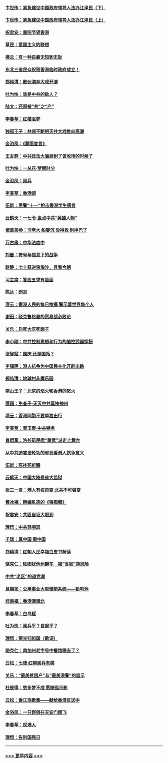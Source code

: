 #### [卞世传：紧急建议中国政府领导人法办江泽民（下）](../pages/nsc993/n11573390.md?t=10071611) 
#### [卞世传：紧急建议中国政府领导人法办江泽民（上）](../pages/nsc993/n11573208.md?t=10071611) 
#### [祝君安：重阳节望香港](../pages/nsc993/n11573190.md?t=10071611) 
#### [草民：爱国主义的联想](../pages/nsc993/n11572333.md?t=10071611) 
#### [拂云：有一种自豪无知到无耻](../pages/nsc993/n11572006.md?t=10071611) 
#### [东北三省民众祝贺香港临时政府成立！](../pages/nsc993/n11571215.md?t=10071611) 
#### [郑纯清：散伙演弃大戏开演](../pages/nsc993/n11570826.md?t=10071611) 
#### [吐为快：谁是中共的敌人？](../pages/nsc993/n11570817.md?t=10071611) 
#### [陆文：还原被“共”之“产”](../pages/nsc993/n11570798.md?t=10071611) 
#### [李春草：红楼沤梦](../pages/nsc993/n11569673.md?t=10071611) 
#### [独孤王子：林郑不断把灭共大戏推向高潮](../pages/nsc993/n11569381.md?t=10071611) 
#### [金浴凤：《蒙面宣言》](../pages/nsc993/n11569368.md?t=10071611) 
#### [王友群：中共政法大骗局到了该收场的时候了](../pages/nsc993/n11568940.md?t=10071611) 
#### [吐为快：一丛花‧梦醒时分](../pages/nsc993/n11567491.md?t=10071611) 
#### [金浴凤：阅兵](../pages/nsc993/n11567454.md?t=10071611) 
#### [李春草：香港颂](../pages/nsc993/n11567444.md?t=10071611) 
#### [伍新：黑警“十一”枪击香港学生感言](../pages/nsc993/n11567426.md?t=10071611) 
#### [云鹤天：一七令‧盘点中共“英雄人物”](../pages/nsc993/n11567091.md?t=10071611) 
#### [诸葛高参：习老大 船要沉 没得救 别挣巴了](../pages/nsc993/n11566976.md?t=10071611) 
#### [万古缘：中华法度中](../pages/nsc993/n11566726.md?t=10071611) 
#### [刘曼：符号与信息下的战争](../pages/nsc993/n11564655.md?t=10071611) 
#### [耿静：七十载逆浪淘沙，且看今朝](../pages/nsc993/n11564520.md?t=10071611) 
#### [习主席：答应五求有脸面](../pages/nsc993/n11563953.md?t=10071611) 
#### [陈达：鸽怨](../pages/nsc993/n11561879.md?t=10071611) 
#### [项云：香港人民的每日惨痛  警示着世界每个人](../pages/nsc993/n11559273.md?t=10071611) 
#### [谢田：驳克鲁格曼的贸易战必败论](../pages/nsc993/n11555840.md?t=10071611) 
#### [关乐：启死大庆死面子](../pages/nsc993/n11556823.md?t=10071611) 
#### [李小刚：中共控制思想和行为的脑控武器探秘](../pages/nsc993/n11556776.md?t=10071611) 
#### [张智斌：国庆  还是国殇？](../pages/nsc993/n11556617.md?t=10071611) 
#### [李镇莲：港人抗争为中国民主化开辟出路](../pages/nsc993/n11556570.md?t=10071611) 
#### [郑纯清：地球村非魔乐园](../pages/nsc993/n11555415.md?t=10071611) 
#### [南山王子：北京的焰火和香港的怒火](../pages/nsc993/n11555318.md?t=10071611) 
#### [莲园：生查子·天灭中共匡扶神州](../pages/nsc993/n11555302.md?t=10071611) 
#### [项云：香港同胞不要单独出行](../pages/nsc993/n11555276.md?t=10071611) 
#### [李春草：青玉案‧中共特务](../pages/nsc993/n11552356.md?t=10071611) 
#### [肖运军：洛杉矶民运“勇武”派走上舞台](../pages/nsc993/n11551595.md?t=10071611) 
#### [从中共迫害法轮功的邪恶看港人抗争意义](../pages/nsc993/n11540858.md?t=10071611) 
#### [伍新：死往死折腾](../pages/nsc993/n11550174.md?t=10071611) 
#### [云鹤天：中国大陆是座大监狱](../pages/nsc993/n11550155.md?t=10071611) 
#### [张三一言：港人有权自变 北共不可强变](../pages/nsc993/n11550132.md?t=10071611) 
#### [黄冰楠：瞎编乱造的《狼图腾》](../pages/nsc993/n11550082.md?t=10071611) 
#### [祝君安：共匪自证大限到](../pages/nsc993/n11550041.md?t=10071611) 
#### [理悟：中共轻嘚瑟](../pages/nsc993/n11547978.md?t=10071611) 
#### [千瑞：真中国 假中国](../pages/nsc993/n11547865.md?t=10071611) 
#### [郑纯清：红朝人民幸福白皮书解读](../pages/nsc993/n11547499.md?t=10071611) 
#### [骆克仁：陆团犹他州翻车　揭“省钱”游风险](../pages/nsc993/n11546977.md?t=10071611) 
#### [中共“老区”的退党潮](../pages/nsc993/n11545995.md?t=10071611) 
#### [吕锡民：公用事业大型储能系统——铅电池](../pages/nsc993/n11545701.md?t=10071611) 
#### [桂南福：香港潮涌北](../pages/nsc993/n11545682.md?t=10071611) 
#### [李春草：白鸟赋](../pages/nsc993/n11545663.md?t=10071611) 
#### [吐为快：阅兵乎？自娱乎？](../pages/nsc993/n11545625.md?t=10071611) 
#### [理悟：荣光归祖国（歌词）](../pages/nsc993/n11545616.md?t=10071611) 
#### [骆克仁：南加州老字号中餐馆哪去了？](../pages/nsc993/n11545120.md?t=10071611) 
#### [云松：七律 红朝阅兵有感](../pages/nsc993/n11542394.md?t=10071611) 
#### [关乐：“最美贫困户”与“最美港警”的启示](../pages/nsc993/n11542252.md?t=10071611) 
#### [杜彼得：愁多梦不成 愿随孤月影](../pages/nsc993/n11540296.md?t=10071611) 
#### [云松：香江浩歌集——献给香港反送中](../pages/nsc993/n11540149.md?t=10071611) 
#### [金浴凤：一只野鸽在天安门翔飞](../pages/nsc993/n11540280.md?t=10071611) 
#### [李春草：叹港人](../pages/nsc993/n11540119.md?t=10071611) 
#### [理悟：告别国殇日](../pages/nsc993/n11539610.md?t=10071611) 

----
#### [ >>> 更早内容 <<< ](../indexes/nsc993-earlier.md)
